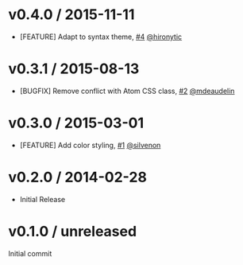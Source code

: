 # v0.4.0 / 2015-11-11

* [FEATURE] Adapt to syntax theme, [#4][] [@hironytic][]

# v0.3.1 / 2015-08-13

* [BUGFIX] Remove conflict with Atom CSS class, [#2][] [@mdeaudelin][]

# v0.3.0 / 2015-03-01

* [FEATURE] Add color styling, [#1][] [@silvenon][]

# v0.2.0 / 2014-02-28

* Initial Release

# v0.1.0 / unreleased

Initial commit

<!--- The following link definition list is generated by PimpMyChangelog --->
[#1]: https://github.com/miketheman/language-diff/issues/1
[#2]: https://github.com/miketheman/language-diff/issues/2
[#4]: https://github.com/miketheman/language-diff/issues/4
[@hironytic]: https://github.com/hironytic
[@mdeaudelin]: https://github.com/mdeaudelin
[@silvenon]: https://github.com/silvenon
